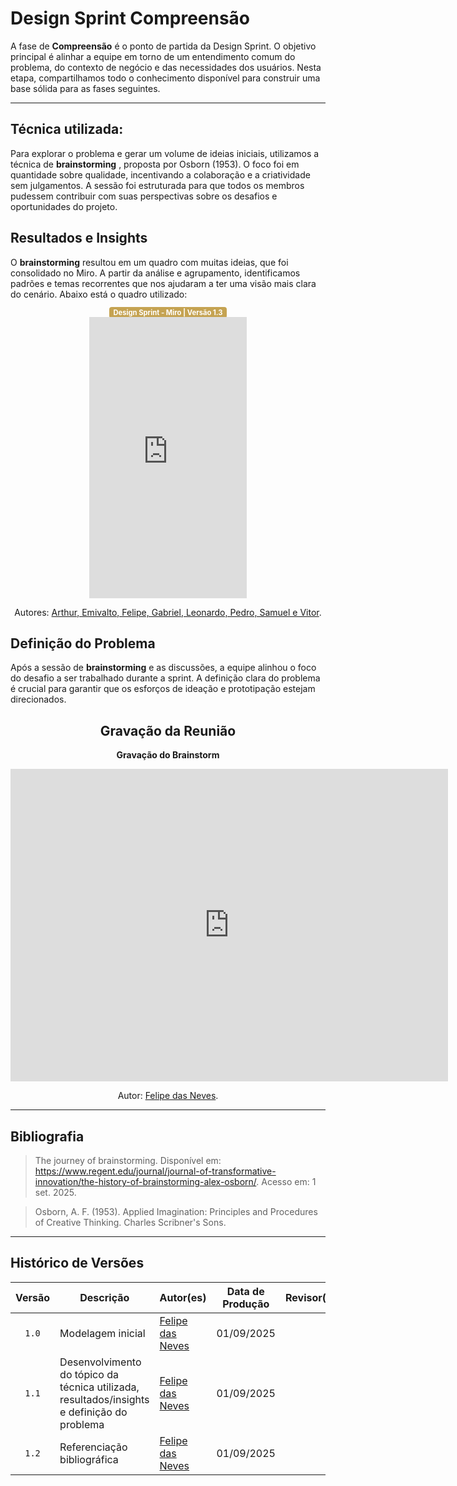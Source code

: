 # Design Sprint Compreensão

A fase de **Compreensão** é o ponto de partida da Design Sprint. O objetivo principal é alinhar a equipe em torno de um entendimento comum do problema, do contexto de negócio e das necessidades dos usuários. Nesta etapa, compartilhamos todo o conhecimento disponível para construir uma base sólida para as fases seguintes.

---

## Técnica utilizada: 

Para explorar o problema e gerar um volume de ideias iniciais, utilizamos a técnica de **brainstorming** , proposta por Osborn (1953). O foco foi em quantidade sobre qualidade, incentivando a colaboração e a criatividade sem julgamentos. A sessão foi estruturada para que todos os membros pudessem contribuir com suas perspectivas sobre os desafios e oportunidades do projeto.


## Resultados e Insights

O **brainstorming** resultou em um quadro com muitas ideias, que foi consolidado no Miro. A partir da análise e agrupamento, identificamos padrões e temas recorrentes que nos ajudaram a ter uma visão mais clara do cenário. Abaixo está o quadro utilizado:

<div align="center">
  <span style="background-color:#c5a352; color:white; font-size:0.8em; font-weight: bold; padding:2px 6px; border-radius:4px;"> Design Sprint - Miro | Versão 1.3</span>
</div>


<div align="center">
<iframe width="50%" height="450" src="https://miro.com/app/board/uXjVJNopTCE=" frameborder="0" scrolling="no" allow="fullscreen; clipboard-read; clipboard-write" allowfullscreen></iframe>

 <p>Autores: <a href="#">Arthur, Emivalto, Felipe, Gabriel, Leonardo, Pedro, Samuel e Vitor</a>.</p>

</div>

## Definição do Problema

Após a sessão de **brainstorming** e as discussões, a equipe alinhou o foco do desafio a ser trabalhado durante a sprint. A definição clara do problema é crucial para garantir que os esforços de ideação e prototipação estejam direcionados.


<div align="center">

## Gravação da Reunião

**Gravação do Brainstorm**

<iframe width="700" height="500" src="https://www.youtube.com/embed/link" title="reuniao-brainstorm" frameborder="0" allow="accelerometer; autoplay; clipboard-write; encrypted-media; gyroscope; picture-in-picture; web-share" referrerpolicy="strict-origin-when-cross-origin" allowfullscreen></iframe>

  <p>Autor: <a href="https://github.com/FelipeFreire-gf">Felipe das Neves</a>.</p>

</div>

---

## Bibliografia

> The journey of brainstorming. Disponível em: <a href="https://www.regent.edu/journal/journal-of-transformative-innovation/the-history-of-brainstorming-alex-osborn/">https://www.regent.edu/journal/journal-of-transformative-innovation/the-history-of-brainstorming-alex-osborn/</a>. Acesso em: 1 set. 2025.

> Osborn, A. F. (1953). Applied Imagination: Principles and Procedures of Creative Thinking. Charles Scribner's Sons.

---

## Histórico de Versões

| Versão | Descrição | Autor(es) | Data de Produção | Revisor(es) | Data de Revisão | Incremento do Revisor|
| :----: | --------- | --------- | :--------------: | ----------- | :-------------: | :-------------: |
| `1.0` | Modelagem inicial | [Felipe das Neves](https://github.com/FelipeFreire-gf) | 01/09/2025 | | | |
| `1.1` | Desenvolvimento do tópico da técnica utilizada, resultados/insights e definição do problema | [Felipe das Neves](https://github.com/FelipeFreire-gf) | 01/09/2025 | | | |
| `1.2` | Referenciação bibliográfica | [Felipe das Neves](https://github.com/FelipeFreire-gf) | 01/09/2025 | | | |